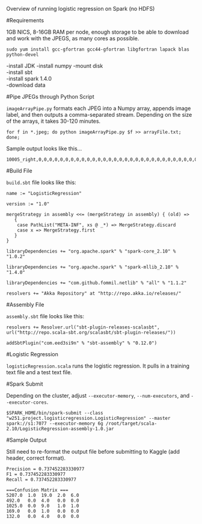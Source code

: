 Overview of running logistic regression on Spark (no HDFS)

#Requirements  

1GB NICS, 8-16GB RAM per node, enough storage to be able to download and work with the JPEGS, as many cores as possible.

```
sudo yum install gcc-gfortran gcc44-gfortran libgfortran lapack blas python-devel
```
-install JDK
-install numpy
-mount disk  
-install sbt  
-install spark 1.4.0  
-download data  

#Pipe JPEGs through Python Script  

``imageArrayPipe.py`` formats each JPEG into a Numpy array, appends image label, and then outputs a comma-separated stream. Depending on the size of the arrays, it takes 30-120 minutes.

```
for f in *.jpeg; do python imageArrayPipe.py $f >> arrayFile.txt; done;
```

Sample output looks like this...

```
10005_right,0,0,0,0,0,0,0,0,0,0,0,0,0,0,0,0,0,0,0,0,0,0,0,0,0,0,0,0,0,0,0,0,0,0,0,0,0,0,0,0,0,0,0,0,0,0,0,0,0,0,0,0,0,0,0,0,0,0,0,0,0,0,0,0,0,0,0,0,0,0,2,0,3,2,8,17,22,28,11,21,23,15,27,27,14,26,26,11,17,17,9,18,15,15,27,25,17,27,26,8,16,18,8,21,14,14,18,17,15,17,16,13,18,21,12,20,22,8,19,15,0,1,2,1,0,0,0,0,0,0,0,0,0,0,0,0,0,0,0,0,0,0,0,0,0,0,0,0,0,0
```

#Build File

``build.sbt`` file looks like this:

```
name := "LogisticRegression"

version := "1.0"

mergeStrategy in assembly <<= (mergeStrategy in assembly) { (old) =>
   {
    case PathList("META-INF", xs @ _*) => MergeStrategy.discard
    case x => MergeStrategy.first
   }
}

libraryDependencies += "org.apache.spark" % "spark-core_2.10" % "1.0.2"

libraryDependencies += "org.apache.spark" % "spark-mllib_2.10" % "1.4.0"

libraryDependencies += "com.github.fommil.netlib" % "all" % "1.1.2"

resolvers += "Akka Repository" at "http://repo.akka.io/releases/"
```

#Assembly File

``assembly.sbt`` file looks like this:

```
resolvers += Resolver.url("sbt-plugin-releases-scalasbt", url("http://repo.scala-sbt.org/scalasbt/sbt-plugin-releases/"))

addSbtPlugin("com.eed3si9n" % "sbt-assembly" % "0.12.0")
```

#Logistic Regression 

``logisticRegression.scala`` runs the logistic regression. It pulls in a training text file and a test text file.


#Spark Submit

Depending on the cluster, adjust ``--executor-memory``, ``--num-executors``, and ``--executor-cores``.

```
$SPARK_HOME/bin/spark-submit --class "w251.project.logisticregression.LogisticRegression" --master spark://s1:7077 --executor-memory 6g /root/target/scala-2.10/LogisticRegression-assembly-1.0.jar
```

#Sample Output

Still need to re-format the output file before submitting to Kaggle (add header, correct format).

```
Precision = 0.737452283330977                                                   
F1 = 0.737452283330977
Recall = 0.737452283330977

===Confusion Matrix ===
5207.0  1.0  19.0  2.0  6.0  
492.0   0.0  4.0   0.0  0.0  
1025.0  0.0  9.0   1.0  1.0  
169.0   0.0  1.0   0.0  0.0  
132.0   0.0  4.0   0.0  0.0 
```